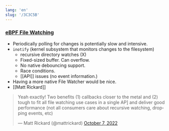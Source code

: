 ```yaml
---
lang: 'en'
slug: '/3C3C5B'
---
```


### [eBPF File Watching](https://matt-rickard.ghost.io/ebpf-file-watching/?ref=Matt+Rickard-newsletter)

- Periodically polling for changes is potentially slow and intensive.
- `inotify` (kernel subsystem that monitors changes to the filesystem)
  - recursive directory watches (X)
  - Fixed-sized buffer. Can overflow.
  - No native debouncing support.
  - Race conditions.
  - [[API]] issues (no event information.)
- Having a more native File Watcher would be nice.
- [[Matt Rickard]]

<blockquote class="twitter-tweet">
<p lang="en" dir="ltr">
Yeah exactly! Two benefits (1) callbacks closer to the metal and (2) tough to fit all file watching use cases in a single AP] and deliver good performance (not all consumers care about recursive watching, dropping events, etc)
</p>
&mdash; Matt Rickard (@mattrickard) <a href="https://twitter.com/mattrickard/status/1578459572372901888?ref_src=twsrc%5Etfw">October 7, 2022</a>
</blockquote>
